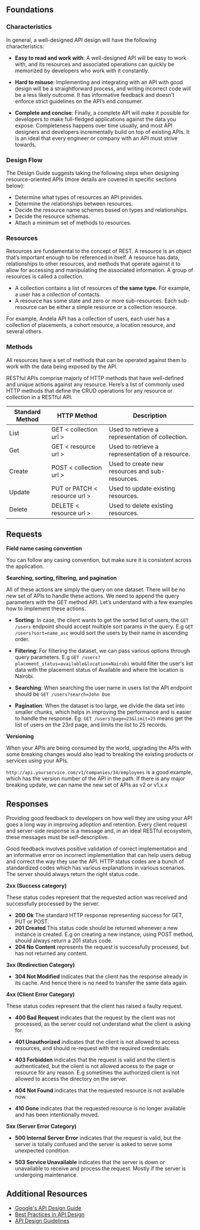 ## Foundations

### Characteristics
In general, a well-designed API design will have the following characteristics:

- **Easy to read and work with**: A well-designed API will be easy to work with, and its resources and associated operations can quickly be memorized by developers who work with it constantly.

- **Hard to misuse**: Implementing and integrating with an API with good design will be a straightforward process, and writing incorrect code will be a less likely outcome. It has informative feedback and doesn’t enforce strict guidelines on the API’s end consumer.

- **Complete and concise**: Finally, a complete API will make it possible for developers to make full-fledged applications against the data you expose. Completeness happens over time usually, and most API designers and developers incrementally build on top of existing APIs. It is an ideal that every engineer or company with an API must strive towards.

### Design Flow
The Design Guide suggests taking the following steps when designing resource-oriented APIs (more details are covered in specific sections below):

- Determine what types of resources an API provides.
- Determine the relationships between resources.
- Decide the resource name schemes based on types and relationships.
- Decide the resource schemas.
- Attach a minimum set of methods to resources.

### Resources
Resources are fundamental to the concept of REST. A resource is an object that’s important enough to be referenced in itself. A resource has data, relationships to other resources, and methods that operate against it to allow for accessing and manipulating the associated information. A group of resources is called a collection.

- A collection contains a list of resources of **the same type**. For example, a user has a collection of contacts.
- A resource has some state and zero or more sub-resources. Each sub-resource can be either a simple resource or a collection resource.

For example, Andela API has a collection of users, each user has a collection of placements, a cohort resource, a location resource, and several others.

### Methods
All resources have a set of methods that can be operated against them to work with the data being exposed by the API.

RESTful APIs comprise majorly of HTTP methods that have well-defined and unique actions against any resource. Here’s a list of commonly used HTTP methods that define the CRUD operations for any resource or collection in a  RESTful API.

Standard Method | HTTP Method | Description
--------------- | ----------- | -----------
List | GET < collection url > | Used to retrieve a representation of  collection.
Get | GET < resource url > | Used to retrieve a representation of a resource.
Create | POST < collection url > | Used to create new resources and sub-resources.
Update | PUT or PATCH < resource url > | Used to update existing resources.
Delete | DELETE < resource url > | Used to delete existing resources.

## Requests

**Field name casing convention**

You can follow any casing convention, but make sure it is consistent across the application.

**Searching, sorting, filtering, and pagination**

All of these actions are simply the query on one dataset. There will be no new set of APIs to handle these actions. We need to append the query parameters with the GET method API. Let’s understand with a few examples how to implement these actions.

- **Sorting**: In case, the client wants to get the sorted list of users, the `GET /users` endpoint should accept multiple sort params in the query. E.g `GET /users?sort=name_asc` would sort the users by their name in ascending order.

- **Filtering**: For filtering the dataset, we can pass various options through query parameters.
E.g `GET /users?placement_status=available&location=Nairobi` would filter the user's list data with the placement status of Available and where the location is Nairobi.

- **Searching**: When searching the user name in users list the API endpoint should be `GET /users?search=John Doe`

- **Pagination**: When the dataset is too large, we divide the data set into smaller chunks, which helps in improving the performance and is easier to handle the response. Eg. `GET /users?page=23&limit=25` means get the list of users on the 23rd page, and limits the list to 25 records.

**Versioning**

When your APIs are being consumed by the world, upgrading the APIs with some breaking changes would also lead to breaking the existing products or services using your APIs.

`http://api.yourservice.com/v1/companies/34/employees` is a good example, which has the version number of the API in the path. If there is any major breaking update, we can name the new set of APIs as v2 or v1.x.x

## Responses

Providing good feedback to developers on how well they are using your API goes a long way in improving adoption and retention.  Every client request and server-side response is a message and, in an ideal RESTful ecosystem, these messages must be self-descriptive.

Good feedback involves positive validation of correct implementation and an informative error on incorrect implementation that can help users debug and correct the way they use the API.  HTTP status codes are a bunch of standardized codes which has various explanations in various scenarios. The server should always return the right status code.

**2xx (Success category)**

These status codes represent that the requested action was received and successfully processed by the server.

- **200 Ok** The standard HTTP response representing success for GET, PUT or POST.
- **201 Created** This status code should be returned whenever a new instance is created. E.g on creating a new instance, using POST method, should always return a 201 status code.
- **204 No Content** represents the request is successfully processed, but has not returned any content.

**3xx (Redirection Category)**

- **304 Not Modified** indicates that the client has the response already in its cache. And hence there is no need to transfer the same data again.

**4xx (Client Error Category)**

These status codes represent that the client has raised a faulty request.

- **400 Bad Request** indicates that the request by the client was not processed, as the server could not understand what the client is asking for.

- **401 Unauthorized** indicates that the client is not allowed to access resources, and should re-request with the required credentials.

- **403 Forbidden** indicates that the request is valid and the client is authenticated, but the client is not allowed access to the page or resource for any reason. E.g sometimes the authorized client is not allowed to access the directory on the server.

- **404 Not Found** indicates that the requested resource is not available now.

- **410 Gone** indicates that the requested resource is no longer available and has been intentionally moved.

**5xx (Server Error Category)**

- **500 Internal Server Error** indicates that the request is valid, but the server is totally confused and the server is asked to serve some unexpected condition.

- **503 Service Unavailable** indicates that the server is down or unavailable to receive and process the request. Mostly if the server is undergoing maintenance.

## Additional Resources
- [Google's API Design Guide](https://cloud.google.com/apis/design/)
- [Best Practices in API Design](https://swaggerhub.com/blog/api-design/api-design-best-practices/)
- [API Design Guidelines](https://hackernoon.com/restful-api-designing-guidelines-the-best-practices-60e1d954e7c9)
